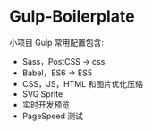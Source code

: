 # Gulp-Boilerplate

小项目 Gulp 常用配置包含:

* Sass，PostCSS -> css
* Babel，ES6 -> ES5
* CSS，JS，HTML 和图片优化压缩
* SVG Sprite
* 实时开发预览
* PageSpeed 测试